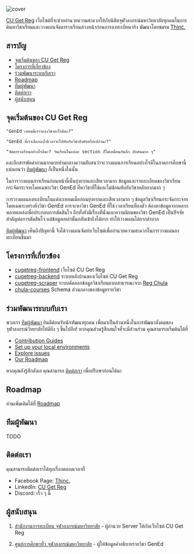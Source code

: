 ![cover](https://user-images.githubusercontent.com/33742791/142388797-fa14bcfa-b01e-45ab-a271-bfdeeb26285f.png)

<!--- insert badge here --->

[CU Get Reg](https://cugetreg.com) เว็บไซต์ที่จะช่วยอำนวยความสะดวกให้กับนิสิตจุฬาลงกรณ์มหาวิทยาลัยทุกคนในการค้นหาวิชาเรียนและวางแผนจัดตารางเรียนล่วงหน้าก่อนการลงทะเบียนจริง พัฒนาโดยชมรม [Thinc.](https://thinc.in.th)

## สารบัญ

- [จุดเริ่มต้นของ CU Get Reg](#beginning-of-cu-get-reg)
- [โครงการที่เกี่ยวข้อง](#related-repositories)
- [ร่วมพัฒนาระบบกับเรา](#contribution)
- [Roadmap](#roadmap)
- [ทีมผู้พัฒนา](#developers)
- [ติดต่อเรา](#contacts)
- [ผู้สนับสนุน](#sponsers)

<div id="beginning-of-cu-get-reg"></div>

## จุดเริ่มต้นของ CU Get Reg

    "GenEd เทอมนี้เราจะลงวิชาอะไรดีนะ?"

    "GenEd ที่เราเลือกลงไปเวลาจะไปทับกับวิชาบังคับหรือเปล่านะ?"

    "จัดตารางเรียนอย่างไรดีนะ? วันเรียนในแต่ละ section ก็ไม่เหมือนกันอีก สับสนมาก ๆ"

และอีกสารพัดคำถามมากมายท่ามกลางความสับสนว่าจะวางแผนการเรียนอย่างไรดีในภาคการศึกษานี้ แน่นอนว่า [ทีมผู้พัฒนา](#developers) ก็เป็นหนึ่งในนั้น

ในการวางแผนการเรียนก่อนหน้านี้นั้นยุ่งยากและเสียเวลามาก ข้อมูลและรายละเอียดของวิชาเรียนกระจัดกระจายโดยเฉพาะวิชา GenEd ที่หาวิชาที่ใช่และไม่ซ้อนทับกับวิชาหลักยากมาก ๆ

การวางแผนลงทะเบียนในแต่ละเทอมเมื่อก่อนยุ่งยากและเสียเวลามาก ๆ ข้อมูลวิชาเรียนกระจัดกระจาย โดยเฉพาะอย่างยิ่งวิชา GenEd การจะหาวิชา GenEd ที่ใช่ เวลาเรียนที่ลงตัว ต้องหาข้อมูลจากหลากหลายแหล่งเพื่อประกอบการตัดสินใจ อีกทั้งยังมีเรื่องที่นั่งและความนิยมของวิชา GenEd เป็นปัจจัยสำคัญต่อการตัดสินใจ แต่ข้อมูลเหล่านั้นกลับเข้าถึงได้ยาก ทำให้วางแผนได้ยากลำบาก

[ทีมผู้พัฒนา](#developers) เห็นถึงปัญหานี้ จึงได้วางแผนจัดทำเว็บไซต์เพื่ออำนวยความสะดวกในการวางแผนลงทะเบียนขึ้นมา

<div id="related-repositories"></div>

## โครงการที่เกี่ยวข้อง

- [cugetreg-frontend](https://github.com/thinc-org/cugetreg-frontend) เว็บไซต์ CU Get Reg
- [cugetreg-backend](https://github.com/thinc-org/cugetreg-backend) ระบบหลังบ้านของเว็บไซต์ CU Get Reg
- [cugetreg-scraper](https://github.com/thinc-org/cugetreg-scraper) ระบบคัดลอกข้อมูลวิชาเรียนแบบสาธารณะจาก [Reg Chula](https://cas.reg.chula.ac.th/cu/cs/QueryCourseScheduleNew/index.html)
- [chula-courses](https://github.com/thinc-org/chula-courses) Schema ส่วนกลางของข้อมูลรายวิชา

<div id="contribution"></div>

## ร่วมพัฒนาระบบกับเรา

พวกเรา [ทีมผู้พัฒนา](#developers) ยินดีต้อนรับนักฑัฒนาทุกคน เพื่อมาเป็นส่วนหนึ่งในการพัฒนาสังคมของจุฬาลงกรณ์วิทยาลัยให้ดียิ่ง ๆ ขึ้นไปอีก! หากคุณส่วนรู้สึกสนใจที่จะมีส่วนร่วม คุณสามารถเริ่มต้นได้ที่

- [Contribution Guides](#https://github.com/thinc-org/cugetreg-frontend/wiki/Contribution-Guides)
- [Set up your local environments](https://github.com/thinc-org/cugetreg-frontend/wiki/Contribution-Guides)
- [Explore issues](https://github.com/thinc-org/cugetreg-frontend/issues)
- [Our Roadmap](https://github.com/thinc-org/cugetreg-frontend/wiki/Contribution-Guides)

หากคุณยังรู้สึกลังเล คุณสามารถ [ติดต่อเรา](#contacts) เพื่อปรึกษาก่อนได้นะ

## Roadmap

อ่านเพิ่มเติมได้ที่ [Roadmap](https://github.com/thinc-org/cugetreg-frontend/wiki/Contribution-Guides)

<div id="developers"></div>

## ทีมผู้พัฒนา

TODO

<div id="contacts"></div>

## ติดต่อเรา

คุณสามารถติดต่อเราได้ทุกเรื่องตลอดเวลาที่

- Facebook Page: [Thinc.](https://www.facebook.com/ThailandIncubator)
- LinkedIn: [CU Get Reg](https://www.linkedin.com/company/cugetreg)
- Discord: เร็ว ๆ นี้

<div id="sponsers"></div>

## ผู้สนับสนุน

1. [สำนักงานการทะเบียน จุฬาลงกรณ์มหาวิทยาลัย](https://www.reg.chula.ac.th) - ผู้อำนวย Server ให้กับเว็บไซต์ CU Get Reg

2. [ศูนย์การศึกษาทั่ว จุฬาลงกรณ์มหาวิทยาลัย](https://www.gened.chula.ac.th) - ผู้ให้ข้อมูลคำอธิบายรายวิชา GenEd
